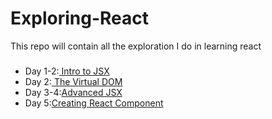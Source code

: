 # Exploring-React

This repo will contain all the exploration I do in learning react

###

<ul>
<li> Day 1-2:<a href="https://github.com/Prashant-17-11/Exploring-React/blob/main/React%20101%20-%20CodeAcademy%20-%201%20-%20Intro%20to%20JSX.pdf"> Intro to JSX</a></li>
<li> Day 2:<a href="https://github.com/Prashant-17-11/Exploring-React/blob/main/React%20101%20-%20CodeAcademy%20-%20The%20Virtual%20DOM.pdf"> The Virtual DOM</a></li>
<li> Day 3-4:<a href="https://github.com/Prashant-17-11/Exploring-React/blob/main/React%20101%20-%20CodeAcademy%20-%202%20-%20Advanced%20JSX.pdf">Advanced JSX</a></li>
<li> Day 5:<a href="https://github.com/Prashant-17-11/Exploring-React/blob/main/React%20101%20-%20CodeAcademy%20-%203%20-%20Our%20First%20React%20Component.pdf">Creating React Component</a></li>
  </ul>
